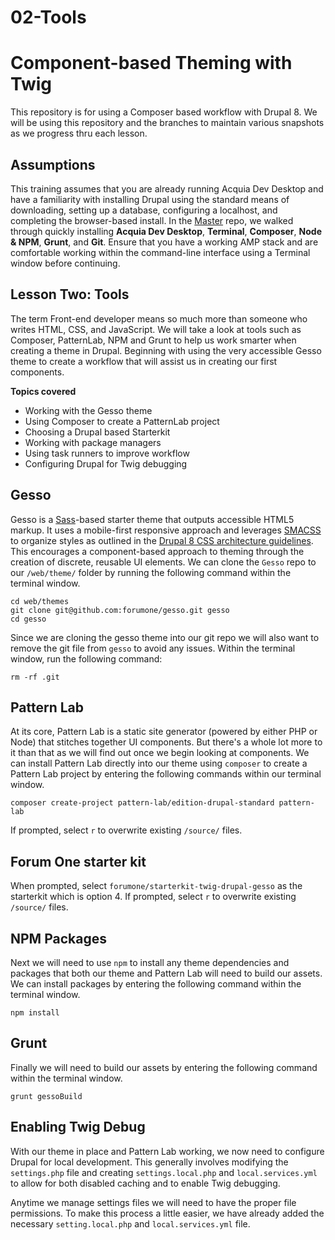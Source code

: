 # 02-Tools

# Component-based Theming with Twig

This repository is for using a Composer based workflow with Drupal 8.  We will be using this repository and the branches to maintain various snapshots as we progress thru each lesson.

## Assumptions

This training assumes that you are already running Acquia Dev Desktop and have a familiarity with installing Drupal using the standard means of downloading, setting up a database, configuring a localhost, and completing the browser-based install. In the [Master](https://github.com/forumone/component-based-theming/tree/master#component-based-theming-with-twig) repo, we walked through quickly installing **Acquia Dev Desktop**, **Terminal**, **Composer**, **Node & NPM**, **Grunt**, and **Git**. Ensure that you have a working AMP stack and are comfortable working within the command-line interface using a Terminal window before continuing.

## Lesson Two: Tools

The term Front-end developer means so much more than someone who writes HTML, CSS, and JavaScript.  We will take a look at tools such as Composer, PatternLab, NPM and Grunt to help us work smarter when creating a theme in Drupal.  Beginning with using the very accessible Gesso theme to create a workflow that will assist us in creating our first components.

**Topics covered**

- Working with the Gesso theme
- Using Composer to create a PatternLab project
- Choosing a Drupal based Starterkit
- Working with package managers
- Using task runners to improve workflow
- Configuring Drupal for Twig debugging


## Gesso

Gesso is a [Sass](http://sass-lang.com/)-based starter theme that outputs accessible HTML5 markup. It uses a mobile-first responsive approach and leverages [SMACSS](https://smacss.com/) to organize styles as outlined in the [Drupal 8 CSS architecture guidelines](https://www.drupal.org/node/1887918). This encourages a component-based approach to theming through the creation of discrete, reusable UI elements. We can clone the `Gesso` repo to our `/web/theme/` folder by running the following command within the terminal window.


    cd web/themes
    git clone git@github.com:forumone/gesso.git gesso
    cd gesso

Since we are cloning the gesso theme into our git repo we will also want to remove the git file from `gesso` to avoid any issues. Within the terminal window, run the following command:


    rm -rf .git


## Pattern Lab

At its core, Pattern Lab is a static site generator (powered by either PHP or Node) that stitches together UI components. But there's a whole lot more to it than that as we will find out once we begin looking at components. We can install Pattern Lab directly into our theme using `composer` to create a Pattern Lab project by entering the following commands within our terminal window.


    composer create-project pattern-lab/edition-drupal-standard pattern-lab

If prompted, select `r` to overwrite existing `/source/` files.


## Forum One starter kit

When prompted, select `forumone/starterkit-twig-drupal-gesso` as the starterkit which is option 4. If prompted, select `r` to overwrite existing `/source/` files.


## NPM Packages

Next we will need to use `npm` to install any theme dependencies and packages that both our theme and Pattern Lab will need to build our assets. We can install packages by entering the following command within the terminal window.


    npm install


## Grunt

Finally we will need to build our assets by entering the following command within the terminal window.


    grunt gessoBuild


## Enabling Twig Debug

With our theme in place and Pattern Lab working, we now need to configure Drupal for local development. This generally involves modifying the `settings.php` file and creating `settings.local.php` and `local.services.yml` to allow for both disabled caching and to enable Twig debugging.

Anytime we manage settings files we will need to have the proper file permissions.  To make this process a little easier, we have already added the necessary `setting.local.php` and `local.services.yml` file.
